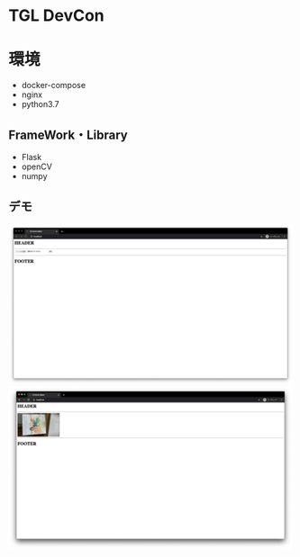 # TGL DevCon

# 環境
- docker-compose
- nginx
- python3.7

## FrameWork・Library
- Flask
- openCV
- numpy

## デモ

![画面1](./demo1.png)
![画面2](./demo2.png)

